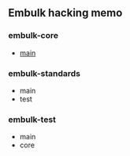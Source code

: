 ## Embulk hacking memo

### embulk-core

* [main](embulk-core/main.md)

### embulk-standards

* main
* test

### embulk-test

* main
* core
